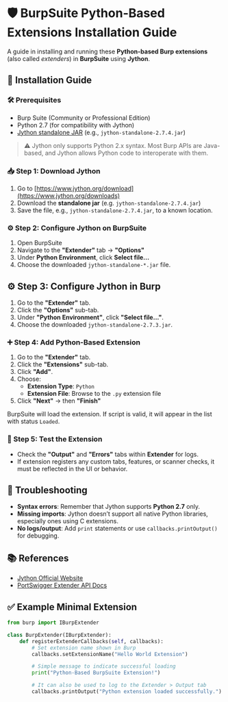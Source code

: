 # 🛡️ BurpSuite Python-Based Extensions Installation Guide

A guide in installing and running these **Python-based Burp extensions** (also called *extenders*) in **BurpSuite** using **Jython**.


## 🚀 Installation Guide

### 🛠 Prerequisites

- Burp Suite (Community or Professional Edition)
- Python 2.7 (for compatibility with Jython)
- [Jython standalone JAR](https://www.jython.org/download) (e.g., `jython-standalone-2.7.4.jar`)

> ⚠️ Jython only supports Python 2.x syntax. Most Burp APIs are Java-based, and Jython allows Python code to interoperate with them.

### 📥 Step 1: Download Jython

1. Go to [https://www.jython.org/download](https://www.jython.org/downloads)
2. Download the **standalone jar** (e.g. `jython-standalone-2.7.4.jar`)
3. Save the file, e.g., `jython-standalone-2.7.4.jar`, to a known location.

### ⚙ Step 2: Configure Jython on BurpSuite

1. Open BurpSuite
2. Navigate to the **"Extender"** tab → **"Options"**
3. Under **Python Environment**, click **Select file...**
4. Choose the downloaded `jython-standalone-*.jar` file.

## ⚙️ Step 3: Configure Jython in Burp

1. Go to the **"Extender"** tab.
2. Click the **"Options"** sub-tab.
3. Under **"Python Environment"**, click **"Select file..."**.
4. Choose the downloaded `jython-standalone-2.7.3.jar`.

### ➕ Step 4: Add Python-Based Extension

1. Go to the **"Extender"** tab.
2. Click the **"Extensions"** sub-tab.
3. Click **"Add"**.
4. Choose:
   - **Extension Type**: `Python`
   - **Extension File**: Browse to the `.py` extension file
5. Click **"Next"** → then **"Finish"**

BurpSuite will load the extension. If script is valid, it will appear in the list with status `Loaded`.

### 🧪 Step 5: Test the Extension

- Check the **"Output"** and **"Errors"** tabs within **Extender** for logs.
- If extension registers any custom tabs, features, or scanner checks, it must be reflected in the UI or behavior.


## 🧹 Troubleshooting

- **Syntax errors**: Remember that Jython supports **Python 2.7** only.
- **Missing imports**: Jython doesn’t support all native Python libraries, especially ones using C extensions.
- **No logs/output**: Add `print` statements or use `callbacks.printOutput()` for debugging.


## 📚 References

- [Jython Official Website](https://www.jython.org)
- [PortSwigger Extender API Docs](https://portswigger.net/burp/extender/api/)


## ✅ Example Minimal Extension

```python
from burp import IBurpExtender

class BurpExtender(IBurpExtender):
    def registerExtenderCallbacks(self, callbacks):
        # Set extension name shown in Burp
        callbacks.setExtensionName("Hello World Extension")

        # Simple message to indicate successful loading
        print("Python-Based BurpSuite Extension!")

        # It can also be used to log to the Extender > Output tab
        callbacks.printOutput("Python extension loaded successfully.")
```